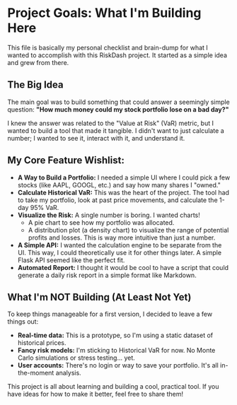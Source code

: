 # Project Goals: What I'm Building Here

This file is basically my personal checklist and brain-dump for what I wanted to accomplish with this RiskDash project. It started as a simple idea and grew from there.

## The Big Idea

The main goal was to build something that could answer a seemingly simple question: **"How much money could my stock portfolio lose on a bad day?"**

I knew the answer was related to the "Value at Risk" (VaR) metric, but I wanted to build a tool that made it tangible. I didn't want to just calculate a number; I wanted to see it, interact with it, and understand it.

## My Core Feature Wishlist:

*   **A Way to Build a Portfolio:** I needed a simple UI where I could pick a few stocks (like AAPL, GOOGL, etc.) and say how many shares I "owned."
*   **Calculate Historical VaR:** This was the heart of the project. The tool had to take my portfolio, look at past price movements, and calculate the 1-day 95% VaR.
*   **Visualize the Risk:** A single number is boring. I wanted charts!
    *   A pie chart to see how my portfolio was allocated.
    *   A distribution plot (a density chart) to visualize the range of potential profits and losses. This is way more intuitive than just a number.
*   **A Simple API:** I wanted the calculation engine to be separate from the UI. This way, I could theoretically use it for other things later. A simple Flask API seemed like the perfect fit.
*   **Automated Report:** I thought it would be cool to have a script that could generate a daily risk report in a simple format like Markdown.

## What I'm NOT Building (At Least Not Yet)

To keep things manageable for a first version, I decided to leave a few things out:

*   **Real-time data:** This is a prototype, so I'm using a static dataset of historical prices.
*   **Fancy risk models:** I'm sticking to Historical VaR for now. No Monte Carlo simulations or stress testing... yet.
*   **User accounts:** There's no login or way to save your portfolio. It's all in-the-moment analysis.

This project is all about learning and building a cool, practical tool. If you have ideas for how to make it better, feel free to share them!
